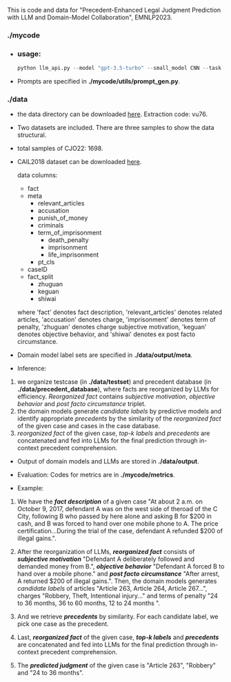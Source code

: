 This is code and data for "Precedent-Enhanced Legal Judgment Prediction with LLM and Domain-Model Collaboration", EMNLP2023.

### ./mycode

- ### usage:

  ```python
  python llm_api.py --model "gpt-3.5-turbo" --small_model CNN --task penalty --use_split_fact True --dataset "cail18"
  ```

- Prompts are specified in __./mycode/utils/prompt_gen.py__.


### ./data

- the data directory can be downloaded [here](https://pan.baidu.com/s/1MrJdxvwTOfwhOwANJpTLtQ). Extraction code: vu76.

- Two datasets are included. There are three samples to show the data structural.

- total samples of CJO22: 1698.

- CAIL2018 dataset can be downloaded [here](https://github.com/china-ai-law-challenge/CAIL2018).

  data columns:
    - fact
    - meta
        - relevant_articles
        - accusation
        - punish_of_money
        - criminals
        - term_of_imprisonment
            - death_penalty
            - imprisonment
            - life_imprisonment
        - pt_cls
    - caseID
    - fact_split
        - zhuguan
        - keguan
        - shiwai

  where 'fact' denotes fact description, 'relevant_articles' denotes related articles, 'accusation' denotes charge, 'imprisonment' denotes term of penalty, 'zhuguan' denotes charge subjective motivation, 'keguan' denotes objective behavior, and 'shiwai' denotes ex post facto circumstance.

- Domain model label sets are specified in __./data/output/meta__.

- Inference: 
1. we organize testcase (in __./data/testset__) and precedent database (in __./data/precedent_database__), where facts are reorganized by LLMs for efficiency. _Reorganized fact_ contains _subjective motivation_, _objective behavior_ and _post facto circumstance_ triplet. 
2. the domain models generate _candidate labels_ by predictive models and identify appropriate _precedents_ by the similarity of the _reorganized fact_ of the given case and cases in the case database. 
3.  _reorganized fact_ of the given case, _top-k labels_ and _precedents_ are concatenated and fed into LLMs for the final prediction through in-context precedent comprehension. 

- Output of domain models and LLMs are stored in __./data/output__. 

- Evaluation: Codes for metrics are in __./mycode/metrics__. 


- Example: 
1. We have the **_fact description_** of a given case 
"At about 2 a.m. on October 9, 2017, defendant A was on the west side of theroad of the C City, following B who passed by here alone and asking B for \$200 in cash, and B was forced to hand over one mobile phone to A. The price certification...During the trial of the case, defendant A refunded \$200 of illegal gains.". 

2. After the reorganization of LLMs, **_reorganized fact_** consists of **_subjective motivation_** "Defendant A deliberately followed and demanded money from B.", **_objective behavior_** "Defendant A forced B to hand over a mobile phone." and **_post facto circumstance_** "After arrest, A returned $200 of illegal gains.". Then, the domain models generates _candidate labels_ of articles "Article 263, Article 264, Article 267...", charges "Robbery, Theft, Intentional injury..." and terms of penalty "24 to 36 months, 36 to 60 months, 12 to 24 months ". 

3. And we retrieve **_precedents_** by similarity. For each candidate label, we pick one case as the precedent. 

4. Last, **_reorganized fact_** of the given case, **_top-k labels_** and **_precedents_** are concatenated and fed into LLMs for the final prediction through in-context precedent comprehension. 

5. The **_predicted judgment_** of the given case is "Article 263", "Robbery" and "24 to 36 months".
